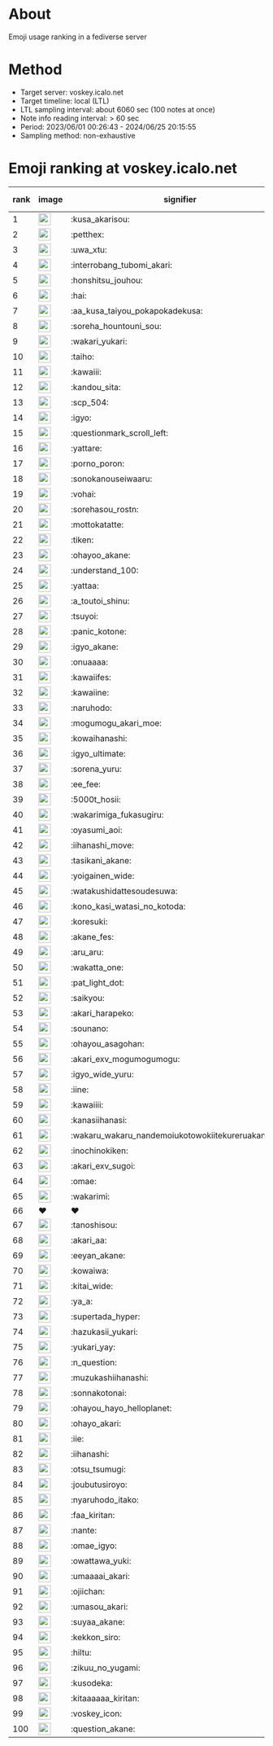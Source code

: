 # About
Emoji usage ranking in a fediverse server

# Method
- Target server: voskey.icalo.net
- Target timeline: local (LTL)
- LTL sampling interval: about 6060 sec (100 notes at once)
- Note info reading interval: > 60 sec
- Period: 2023/06/01 00:26:43 - 2024/06/25 20:15:55 
- Sampling method: non-exhaustive

# Emoji ranking at voskey.icalo.net

|rank|image|signifier|type|frequency score|
|----|----|----|----|----|
|1|<img height="24" src="https://voskey.icalo.net/emoji/kusa_akarisou.webp">|:kusa_akarisou:|custom|28039|
|2|<img height="24" src="https://voskey.icalo.net/emoji/petthex.webp">|:petthex:|custom|19648|
|3|<img height="24" src="https://voskey.icalo.net/emoji/uwa_xtu.webp">|:uwa_xtu:|custom|11588|
|4|<img height="24" src="https://voskey.icalo.net/emoji/interrobang_tubomi_akari.webp">|:interrobang_tubomi_akari:|custom|10316|
|5|<img height="24" src="https://voskey.icalo.net/emoji/honshitsu_jouhou.webp">|:honshitsu_jouhou:|custom|8722|
|6|<img height="24" src="https://voskey.icalo.net/emoji/hai.webp">|:hai:|custom|7671|
|7|<img height="24" src="https://voskey.icalo.net/emoji/aa_kusa_taiyou_pokapokadekusa.webp">|:aa_kusa_taiyou_pokapokadekusa:|custom|7634|
|8|<img height="24" src="https://voskey.icalo.net/emoji/soreha_hountouni_sou.webp">|:soreha_hountouni_sou:|custom|6855|
|9|<img height="24" src="https://voskey.icalo.net/emoji/wakari_yukari.webp">|:wakari_yukari:|custom|6680|
|10|<img height="24" src="https://voskey.icalo.net/emoji/taiho.webp">|:taiho:|custom|6563|
|11|<img height="24" src="https://voskey.icalo.net/emoji/kawaiii.webp">|:kawaiii:|custom|5821|
|12|<img height="24" src="https://voskey.icalo.net/emoji/kandou_sita.webp">|:kandou_sita:|custom|5761|
|13|<img height="24" src="https://voskey.icalo.net/emoji/scp_504.webp">|:scp_504:|custom|5582|
|14|<img height="24" src="https://voskey.icalo.net/emoji/igyo.webp">|:igyo:|custom|4406|
|15|<img height="24" src="https://voskey.icalo.net/emoji/questionmark_scroll_left.webp">|:questionmark_scroll_left:|custom|4279|
|16|<img height="24" src="https://voskey.icalo.net/emoji/yattare.webp">|:yattare:|custom|4264|
|17|<img height="24" src="https://voskey.icalo.net/emoji/porno_poron.webp">|:porno_poron:|custom|4240|
|18|<img height="24" src="https://voskey.icalo.net/emoji/sonokanouseiwaaru.webp">|:sonokanouseiwaaru:|custom|3996|
|19|<img height="24" src="https://voskey.icalo.net/emoji/vohai.webp">|:vohai:|custom|3941|
|20|<img height="24" src="https://voskey.icalo.net/emoji/sorehasou_rostn.webp">|:sorehasou_rostn:|custom|3832|
|21|<img height="24" src="https://voskey.icalo.net/emoji/mottokatatte.webp">|:mottokatatte:|custom|3685|
|22|<img height="24" src="https://voskey.icalo.net/emoji/tiken.webp">|:tiken:|custom|3551|
|23|<img height="24" src="https://voskey.icalo.net/emoji/ohayoo_akane.webp">|:ohayoo_akane:|custom|3526|
|24|<img height="24" src="https://voskey.icalo.net/emoji/understand_100.webp">|:understand_100:|custom|3450|
|25|<img height="24" src="https://voskey.icalo.net/emoji/yattaa.webp">|:yattaa:|custom|3356|
|26|<img height="24" src="https://voskey.icalo.net/emoji/a_toutoi_shinu.webp">|:a_toutoi_shinu:|custom|3139|
|27|<img height="24" src="https://voskey.icalo.net/emoji/tsuyoi.webp">|:tsuyoi:|custom|3020|
|28|<img height="24" src="https://voskey.icalo.net/emoji/panic_kotone.webp">|:panic_kotone:|custom|2996|
|29|<img height="24" src="https://voskey.icalo.net/emoji/igyo_akane.webp">|:igyo_akane:|custom|2948|
|30|<img height="24" src="https://voskey.icalo.net/emoji/onuaaaa.webp">|:onuaaaa:|custom|2947|
|31|<img height="24" src="https://voskey.icalo.net/emoji/kawaiifes.webp">|:kawaiifes:|custom|2809|
|32|<img height="24" src="https://voskey.icalo.net/emoji/kawaiine.webp">|:kawaiine:|custom|2745|
|33|<img height="24" src="https://voskey.icalo.net/emoji/naruhodo.webp">|:naruhodo:|custom|2707|
|34|<img height="24" src="https://voskey.icalo.net/emoji/mogumogu_akari_moe.webp">|:mogumogu_akari_moe:|custom|2671|
|35|<img height="24" src="https://voskey.icalo.net/emoji/kowaihanashi.webp">|:kowaihanashi:|custom|2655|
|36|<img height="24" src="https://voskey.icalo.net/emoji/igyo_ultimate.webp">|:igyo_ultimate:|custom|2646|
|37|<img height="24" src="https://voskey.icalo.net/emoji/sorena_yuru.webp">|:sorena_yuru:|custom|2435|
|38|<img height="24" src="https://voskey.icalo.net/emoji/ee_fee.webp">|:ee_fee:|custom|2401|
|39|<img height="24" src="https://voskey.icalo.net/emoji/5000t_hosii.webp">|:5000t_hosii:|custom|2398|
|40|<img height="24" src="https://voskey.icalo.net/emoji/wakarimiga_fukasugiru.webp">|:wakarimiga_fukasugiru:|custom|2392|
|41|<img height="24" src="https://voskey.icalo.net/emoji/oyasumi_aoi.webp">|:oyasumi_aoi:|custom|2354|
|42|<img height="24" src="https://voskey.icalo.net/emoji/iihanashi_move.webp">|:iihanashi_move:|custom|2326|
|43|<img height="24" src="https://voskey.icalo.net/emoji/tasikani_akane.webp">|:tasikani_akane:|custom|2130|
|44|<img height="24" src="https://voskey.icalo.net/emoji/yoigainen_wide.webp">|:yoigainen_wide:|custom|2118|
|45|<img height="24" src="https://voskey.icalo.net/emoji/watakushidattesoudesuwa.webp">|:watakushidattesoudesuwa:|custom|2060|
|46|<img height="24" src="https://voskey.icalo.net/emoji/kono_kasi_watasi_no_kotoda.webp">|:kono_kasi_watasi_no_kotoda:|custom|2024|
|47|<img height="24" src="https://voskey.icalo.net/emoji/koresuki.webp">|:koresuki:|custom|2010|
|48|<img height="24" src="https://voskey.icalo.net/emoji/akane_fes.webp">|:akane_fes:|custom|2003|
|49|<img height="24" src="https://voskey.icalo.net/emoji/aru_aru.webp">|:aru_aru:|custom|1987|
|50|<img height="24" src="https://voskey.icalo.net/emoji/wakatta_one.webp">|:wakatta_one:|custom|1980|
|51|<img height="24" src="https://voskey.icalo.net/emoji/pat_light_dot.webp">|:pat_light_dot:|custom|1976|
|52|<img height="24" src="https://voskey.icalo.net/emoji/saikyou.webp">|:saikyou:|custom|1890|
|53|<img height="24" src="https://voskey.icalo.net/emoji/akari_harapeko.webp">|:akari_harapeko:|custom|1875|
|54|<img height="24" src="https://voskey.icalo.net/emoji/sounano.webp">|:sounano:|custom|1870|
|55|<img height="24" src="https://voskey.icalo.net/emoji/ohayou_asagohan.webp">|:ohayou_asagohan:|custom|1869|
|56|<img height="24" src="https://voskey.icalo.net/emoji/akari_exv_mogumogumogu.webp">|:akari_exv_mogumogumogu:|custom|1785|
|57|<img height="24" src="https://voskey.icalo.net/emoji/igyo_wide_yuru.webp">|:igyo_wide_yuru:|custom|1744|
|58|<img height="24" src="https://voskey.icalo.net/emoji/iine.webp">|:iine:|custom|1737|
|59|<img height="24" src="https://voskey.icalo.net/emoji/kawaiiii.webp">|:kawaiiii:|custom|1622|
|60|<img height="24" src="https://voskey.icalo.net/emoji/kanasiihanasi.webp">|:kanasiihanasi:|custom|1609|
|61|<img height="24" src="https://voskey.icalo.net/emoji/wakaru_wakaru_nandemoiukotowokiitekureruakanetyan.webp">|:wakaru_wakaru_nandemoiukotowokiitekureruakanetyan:|custom|1598|
|62|<img height="24" src="https://voskey.icalo.net/emoji/inochinokiken.webp">|:inochinokiken:|custom|1595|
|63|<img height="24" src="https://voskey.icalo.net/emoji/akari_exv_sugoi.webp">|:akari_exv_sugoi:|custom|1592|
|64|<img height="24" src="https://voskey.icalo.net/emoji/omae.webp">|:omae:|custom|1539|
|65|<img height="24" src="https://voskey.icalo.net/emoji/wakarimi.webp">|:wakarimi:|custom|1535|
|66|❤|❤|unicode|1518|
|67|<img height="24" src="https://voskey.icalo.net/emoji/tanoshisou.webp">|:tanoshisou:|custom|1511|
|68|<img height="24" src="https://voskey.icalo.net/emoji/akari_aa.webp">|:akari_aa:|custom|1485|
|69|<img height="24" src="https://voskey.icalo.net/emoji/eeyan_akane.webp">|:eeyan_akane:|custom|1478|
|70|<img height="24" src="https://voskey.icalo.net/emoji/kowaiwa.webp">|:kowaiwa:|custom|1464|
|71|<img height="24" src="https://voskey.icalo.net/emoji/kitai_wide.webp">|:kitai_wide:|custom|1453|
|72|<img height="24" src="https://voskey.icalo.net/emoji/ya_a.webp">|:ya_a:|custom|1434|
|73|<img height="24" src="https://voskey.icalo.net/emoji/supertada_hyper.webp">|:supertada_hyper:|custom|1395|
|74|<img height="24" src="https://voskey.icalo.net/emoji/hazukasii_yukari.webp">|:hazukasii_yukari:|custom|1358|
|75|<img height="24" src="https://voskey.icalo.net/emoji/yukari_yay.webp">|:yukari_yay:|custom|1331|
|76|<img height="24" src="https://voskey.icalo.net/emoji/n_question.webp">|:n_question:|custom|1328|
|77|<img height="24" src="https://voskey.icalo.net/emoji/muzukashiihanashi.webp">|:muzukashiihanashi:|custom|1313|
|78|<img height="24" src="https://voskey.icalo.net/emoji/sonnakotonai.webp">|:sonnakotonai:|custom|1310|
|79|<img height="24" src="https://voskey.icalo.net/emoji/ohayou_hayo_helloplanet.webp">|:ohayou_hayo_helloplanet:|custom|1292|
|80|<img height="24" src="https://voskey.icalo.net/emoji/ohayo_akari.webp">|:ohayo_akari:|custom|1292|
|81|<img height="24" src="https://voskey.icalo.net/emoji/iie.webp">|:iie:|custom|1239|
|82|<img height="24" src="https://voskey.icalo.net/emoji/iihanashi.webp">|:iihanashi:|custom|1233|
|83|<img height="24" src="https://voskey.icalo.net/emoji/otsu_tsumugi.webp">|:otsu_tsumugi:|custom|1225|
|84|<img height="24" src="https://voskey.icalo.net/emoji/joubutusiroyo.webp">|:joubutusiroyo:|custom|1218|
|85|<img height="24" src="https://voskey.icalo.net/emoji/nyaruhodo_itako.webp">|:nyaruhodo_itako:|custom|1211|
|86|<img height="24" src="https://voskey.icalo.net/emoji/faa_kiritan.webp">|:faa_kiritan:|custom|1207|
|87|<img height="24" src="https://voskey.icalo.net/emoji/nante.webp">|:nante:|custom|1199|
|88|<img height="24" src="https://voskey.icalo.net/emoji/omae_igyo.webp">|:omae_igyo:|custom|1198|
|89|<img height="24" src="https://voskey.icalo.net/emoji/owattawa_yuki.webp">|:owattawa_yuki:|custom|1185|
|90|<img height="24" src="https://voskey.icalo.net/emoji/umaaaai_akari.webp">|:umaaaai_akari:|custom|1158|
|91|<img height="24" src="https://voskey.icalo.net/emoji/ojiichan.webp">|:ojiichan:|custom|1139|
|92|<img height="24" src="https://voskey.icalo.net/emoji/umasou_akari.webp">|:umasou_akari:|custom|1136|
|93|<img height="24" src="https://voskey.icalo.net/emoji/suyaa_akane.webp">|:suyaa_akane:|custom|1121|
|94|<img height="24" src="https://voskey.icalo.net/emoji/kekkon_siro.webp">|:kekkon_siro:|custom|1119|
|95|<img height="24" src="https://voskey.icalo.net/emoji/hiltu.webp">|:hiltu:|custom|1118|
|96|<img height="24" src="https://voskey.icalo.net/emoji/zikuu_no_yugami.webp">|:zikuu_no_yugami:|custom|1118|
|97|<img height="24" src="https://voskey.icalo.net/emoji/kusodeka.webp">|:kusodeka:|custom|1116|
|98|<img height="24" src="https://voskey.icalo.net/emoji/kitaaaaaa_kiritan.webp">|:kitaaaaaa_kiritan:|custom|1111|
|99|<img height="24" src="https://voskey.icalo.net/emoji/voskey_icon.webp">|:voskey_icon:|custom|1067|
|100|<img height="24" src="https://voskey.icalo.net/emoji/question_akane.webp">|:question_akane:|custom|1064|
